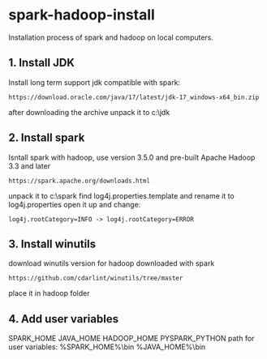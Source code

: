 # spark-hadoop-install
Installation process of spark and hadoop on local computers.

## 1. Install JDK
Install long term support jdk compatible with spark:
```
https://download.oracle.com/java/17/latest/jdk-17_windows-x64_bin.zip
```
after downloading the archive unpack it to c:\jdk

## 2. Install spark
Isntall spark with hadoop, use version 3.5.0 and pre-built Apache Hadoop 3.3 and later
```
https://spark.apache.org/downloads.html
```
unpack it to c:\spark
find log4j.properties.template and rename it to log4j.properties
open it up and change:
```
log4j.rootCategory=INFO -> log4j.rootCategory=ERROR
```
## 3. Install winutils
download winutils version for hadoop downloaded with spark
```
https://github.com/cdarlint/winutils/tree/master
```
place it in hadoop folder

## 4. Add user variables

SPARK_HOME 
JAVA_HOME
HADOOP_HOME
PYSPARK_PYTHON
path for user variables:
%SPARK_HOME%\bin
%JAVA_HOME%\bin



